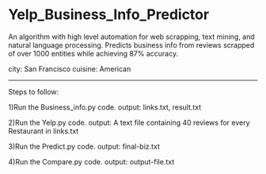 # Yelp_Business_Info_Predictor
An algorithm with high level automation for web scrapping, text mining, and natural language processing. Predicts business info from reviews scrapped of over 1000 entities while achieving 87% accuracy.

city: San Francisco 
cuisine: American

**********************************************************************
Steps to follow:

1)Run the Business_info.py code. 
output: links.txt, result.txt


2)Run the Yelp.py code.
output: A text file containing 40 reviews for every Restaurant in links.txt


3)Run the Predict.py code.
output: final-biz.txt


4)Run the Compare.py code.
output: output-file.txt
